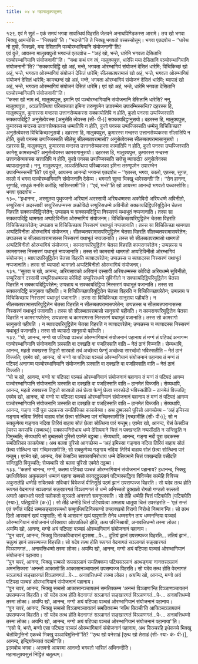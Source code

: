 ```yaml
---
title: ०४ ४ महामालुक्यसुत्तम्

---
```


१२९. एवं मे सुतं – एकं समयं भगवा सावत्थियं विहरति जेतवने अनाथपिण्डिकस्स आरामे। तत्र खो भगवा भिक्खू आमन्तेसि – ‘‘भिक्खवो’’ति। ‘‘भदन्ते’’ति ते भिक्खू भगवतो पच्चस्सोसुम्। भगवा एतदवोच – ‘‘धारेथ नो तुम्हे, भिक्खवे, मया देसितानि पञ्चोरम्भागियानि संयोजनानी’’ति?  
एवं वुत्ते, आयस्मा मालुक्यपुत्तो भगवन्तं एतदवोच – ‘‘अहं खो, भन्ते, धारेमि भगवता देसितानि पञ्चोरम्भागियानि संयोजनानी’’ति। ‘‘यथा कथं पन त्वं, मालुक्यपुत्त, धारेसि मया देसितानि पञ्चोरम्भागियानि संयोजनानी’’ति? ‘‘सक्कायदिट्ठिं खो अहं, भन्ते, भगवता ओरम्भागियं संयोजनं देसितं धारेमि; विचिकिच्छं खो अहं, भन्ते, भगवता ओरम्भागियं संयोजनं देसितं धारेमि; सीलब्बतपरामासं खो अहं, भन्ते, भगवता ओरम्भागियं संयोजनं देसितं धारेमि; कामच्छन्दं खो अहं, भन्ते, भगवता ओरम्भागियं संयोजनं देसितं धारेमि; ब्यापादं खो अहं, भन्ते, भगवता ओरम्भागियं संयोजनं देसितं धारेमि। एवं खो अहं, भन्ते, धारेमि भगवता देसितानि पञ्चोरम्भागियानि संयोजनानी’’ति।  
‘‘कस्स खो नाम त्वं, मालुक्यपुत्त, इमानि एवं पञ्चोरम्भागियानि संयोजनानि देसितानि धारेसि? ननु, मालुक्यपुत्त , अञ्ञतित्थिया परिब्बाजका इमिना तरुणूपमेन उपारम्भेन उपारम्भिस्सन्ति? दहरस्स हि, मालुक्यपुत्त, कुमारस्स मन्दस्स उत्तानसेय्यकस्स सक्कायोतिपि न होति, कुतो पनस्स उप्पज्जिस्सति सक्कायदिट्ठि? अनुसेत्वेवस्स [अनुसेति त्वेवस्स (सी॰ पी॰)] सक्कायदिट्ठानुसयो। दहरस्स हि, मालुक्यपुत्त, कुमारस्स मन्दस्स उत्तानसेय्यकस्स धम्मातिपि न होति, कुतो पनस्स उप्पज्जिस्सति धम्मेसु विचिकिच्छा? अनुसेत्वेवस्स विचिकिच्छानुसयो। दहरस्स हि, मालुक्यपुत्त, कुमारस्स मन्दस्स उत्तानसेय्यकस्स सीलातिपि न होति, कुतो पनस्स उप्पज्जिस्सति सीलेसु सीलब्बतपरामासो? अनुसेत्वेवस्स सीलब्बतपरामासानुसयो । दहरस्स हि, मालुक्यपुत्त, कुमारस्स मन्दस्स उत्तानसेय्यकस्स कामातिपि न होति, कुतो पनस्स उप्पज्जिस्सति कामेसु कामच्छन्दो? अनुसेत्वेवस्स कामरागानुसयो। दहरस्स हि, मालुक्यपुत्त, कुमारस्स मन्दस्स उत्तानसेय्यकस्स सत्तातिपि न होति, कुतो पनस्स उप्पज्जिस्सति सत्तेसु ब्यापादो? अनुसेत्वेवस्स ब्यापादानुसयो। ननु, मालुक्यपुत्त, अञ्ञतित्थिया परिब्बाजका इमिना तरुणूपमेन उपारम्भेन उपारम्भिस्सन्ती’’ति? एवं वुत्ते, आयस्मा आनन्दो भगवन्तं एतदवोच – ‘‘एतस्स, भगवा, कालो, एतस्स, सुगत, कालो यं भगवा पञ्चोरम्भागियानि संयोजनानि देसेय्य। भगवतो सुत्वा भिक्खू धारेस्सन्ती’’ति। ‘‘तेन हानन्द, सुणाहि, साधुकं मनसि करोहि; भासिस्सामी’’ति। ‘‘एवं, भन्ते’’ति खो आयस्मा आनन्दो भगवतो पच्चस्सोसि। भगवा एतदवोच –  
१३०. ‘‘इधानन्द , अस्सुतवा पुथुज्जनो अरियानं अदस्सावी अरियधम्मस्स अकोविदो अरियधम्मे अविनीतो, सप्पुरिसानं अदस्सावी सप्पुरिसधम्मस्स अकोविदो सप्पुरिसधम्मे अविनीतो सक्कायदिट्ठिपरियुट्ठितेन चेतसा विहरति सक्कायदिट्ठिपरेतेन; उप्पन्नाय च सक्कायदिट्ठिया निस्सरणं यथाभूतं नप्पजानाति। तस्स सा सक्कायदिट्ठि थामगता अप्पटिविनीता ओरम्भागियं संयोजनम्। विचिकिच्छापरियुट्ठितेन चेतसा विहरति विचिकिच्छापरेतेन; उप्पन्नाय च विचिकिच्छाय निस्सरणं यथाभूतं नप्पजानाति। तस्स सा विचिकिच्छा थामगता अप्पटिविनीता ओरम्भागियं संयोजनम्। सीलब्बतपरामासपरियुट्ठितेन चेतसा विहरति सीलब्बतपरामासपरेतेन; उप्पन्नस्स च सीलब्बतपरामासस्स निस्सरणं यथाभूतं नप्पजानाति। तस्स सो सीलब्बतपरामासो थामगतो अप्पटिविनीतो ओरम्भागियं संयोजनम्। कामरागपरियुट्ठितेन चेतसा विहरति कामरागपरेतेन ; उप्पन्नस्स च कामरागस्स निस्सरणं यथाभूतं नप्पजानाति। तस्स सो कामरागो थामगतो अप्पटिविनीतो ओरम्भागियं संयोजनम्। ब्यापादपरियुट्ठितेन चेतसा विहरति ब्यापादपरेतेन; उप्पन्नस्स च ब्यापादस्स निस्सरणं यथाभूतं नप्पजानाति। तस्स सो ब्यापादो थामगतो अप्पटिविनीतो ओरम्भागियं संयोजनम्।  
१३१. ‘‘सुतवा च खो, आनन्द, अरियसावको अरियानं दस्सावी अरियधम्मस्स कोविदो अरियधम्मे सुविनीतो, सप्पुरिसानं दस्सावी सप्पुरिसधम्मस्स कोविदो सप्पुरिसधम्मे सुविनीतो न सक्कायदिट्ठिपरियुट्ठितेन चेतसा विहरति न सक्कायदिट्ठिपरेतेन; उप्पन्नाय च सक्कायदिट्ठिया निस्सरणं यथाभूतं पजानाति। तस्स सा सक्कायदिट्ठि सानुसया पहीयति। न विचिकिच्छापरियुट्ठितेन चेतसा विहरति न विचिकिच्छापरेतेन; उप्पन्नाय च विचिकिच्छाय निस्सरणं यथाभूतं पजानाति। तस्स सा विचिकिच्छा सानुसया पहीयति। न सीलब्बतपरामासपरियुट्ठितेन चेतसा विहरति न सीलब्बतपरामासपरेतेन; उप्पन्नस्स च सीलब्बतपरामासस्स निस्सरणं यथाभूतं पजानाति। तस्स सो सीलब्बतपरामासो सानुसयो पहीयति। न कामरागपरियुट्ठितेन चेतसा विहरति न कामरागपरेतेन; उप्पन्नस्स च कामरागस्स निस्सरणं यथाभूतं पजानाति। तस्स सो कामरागो सानुसयो पहीयति । न ब्यापादपरियुट्ठितेन चेतसा विहरति न ब्यापादपरेतेन; उप्पन्नस्स च ब्यापादस्स निस्सरणं यथाभूतं पजानाति। तस्स सो ब्यापादो सानुसयो पहीयति।  
१३२. ‘‘यो, आनन्द, मग्गो या पटिपदा पञ्चन्नं ओरम्भागियानं संयोजनानं पहानाय तं मग्गं तं पटिपदं अनागम्म पञ्चोरम्भागियानि संयोजनानि ञस्सति वा दक्खति वा पजहिस्सति वाति – नेतं ठानं विज्जति। सेय्यथापि, आनन्द, महतो रुक्खस्स तिट्ठतो सारवतो तचं अच्छेत्वा फेग्गुं अच्छेत्वा सारच्छेदो भविस्सतीति – नेतं ठानं विज्जति; एवमेव खो, आनन्द, यो मग्गो या पटिपदा पञ्चन्नं ओरम्भागियानं संयोजनानं पहानाय तं मग्गं तं पटिपदं अनागम्म पञ्चोरम्भागियानि संयोजनानि ञस्सति वा दक्खति वा पजहिस्सति वाति – नेतं ठानं विज्जति।  
‘‘यो च खो, आनन्द, मग्गो या पटिपदा पञ्चन्नं ओरम्भागियानं संयोजनानं पहानाय तं मग्गं तं पटिपदं आगम्म पञ्चोरम्भागियानि संयोजनानि ञस्सति वा दक्खति वा पजहिस्सति वाति – ठानमेतं विज्जति। सेय्यथापि, आनन्द, महतो रुक्खस्स तिट्ठतो सारवतो तचं छेत्वा फेग्गुं छेत्वा सारच्छेदो भविस्सतीति – ठानमेतं विज्जति; एवमेव खो, आनन्द, यो मग्गो या पटिपदा पञ्चन्नं ओरम्भागियानं संयोजनानं पहानाय तं मग्गं तं पटिपदं आगम्म पञ्चोरम्भागियानि संयोजनानि ञस्सति वा दक्खति वा पजहिस्सति वाति – ठानमेतं विज्जति। सेय्यथापि, आनन्द, गङ्गा नदी पूरा उदकस्स समतित्तिका काकपेय्या। अथ दुब्बलको पुरिसो आगच्छेय्य – ‘अहं इमिस्सा गङ्गाय नदिया तिरियं बाहाय सोतं छेत्वा सोत्थिना पारं गच्छिस्सामी’ति [गच्छामीति (सी॰ पी॰)]; सो न सक्कुणेय्य गङ्गाय नदिया तिरियं बाहाय सोतं छेत्वा सोत्थिना पारं गन्तुम्। एवमेव खो, आनन्द, येसं केसञ्चि [यस्स कस्सचि (सब्बत्थ)] सक्कायनिरोधाय धम्मे देसियमाने चित्तं न पक्खन्दति नप्पसीदति न सन्तिट्ठति न विमुच्चति; सेय्यथापि सो दुब्बलको पुरिसो एवमेते दट्ठब्बा। सेय्यथापि, आनन्द, गङ्गा नदी पूरा उदकस्स समतित्तिका काकपेय्या। अथ बलवा पुरिसो आगच्छेय्य – ‘अहं इमिस्सा गङ्गाय नदिया तिरियं बाहाय सोतं छेत्वा सोत्थिना पारं गच्छिस्सामी’ति; सो सक्कुणेय्य गङ्गाय नदिया तिरियं बाहाय सोतं छेत्वा सोत्थिना पारं गन्तुम्। एवमेव खो, आनन्द, येसं केसञ्चि सक्कायनिरोधाय धम्मे देसियमाने चित्तं पक्खन्दति पसीदति सन्तिट्ठति विमुच्चति; सेय्यथापि सो बलवा पुरिसो एवमेते दट्ठब्बा।  
१३३. ‘‘कतमो चानन्द, मग्गो, कतमा पटिपदा पञ्चन्नं ओरम्भागियानं संयोजनानं पहानाय? इधानन्द, भिक्खु उपधिविवेका अकुसलानं धम्मानं पहाना सब्बसो कायदुट्ठुल्लानं पटिप्पस्सद्धिया विविच्चेव कामेहि विविच्च अकुसलेहि धम्मेहि सवितक्कं सविचारं विवेकजं पीतिसुखं पठमं झानं उपसम्पज्ज विहरति। सो यदेव तत्थ होति रूपगतं वेदनागतं सञ्ञागतं सङ्खारगतं विञ्ञाणगतं ते धम्मे अनिच्चतो दुक्खतो रोगतो गण्डतो सल्लतो अघतो आबाधतो परतो पलोकतो सुञ्ञतो अनत्ततो समनुपस्सति। सो तेहि धम्मेहि चित्तं पटिवापेति [पटिपापेति (स्या॰), पतिट्ठापेति (क॰)]। सो तेहि धम्मेहि चित्तं पटिवापेत्वा अमताय धातुया चित्तं उपसंहरति – ‘एतं सन्तं एतं पणीतं यदिदं सब्बसङ्खारसमथो सब्बूपधिपटिनिस्सग्गो तण्हाक्खयो विरागो निरोधो निब्बान’न्ति। सो तत्थ ठितो आसवानं खयं पापुणाति; नो चे आसवानं खयं पापुणाति तेनेव धम्मरागेन ताय धम्मनन्दिया पञ्चन्नं ओरम्भागियानं संयोजनानं परिक्खया ओपपातिको होति, तत्थ परिनिब्बायी, अनावत्तिधम्मो तस्मा लोका। अयम्पि खो, आनन्द, मग्गो अयं पटिपदा पञ्चन्नं ओरम्भागियानं संयोजनानं पहानाय।  
‘‘पुन चपरं, आनन्द, भिक्खु वितक्कविचारानं वूपसमा…पे॰… दुतियं झानं उपसम्पज्ज विहरति… ततियं झानं… चतुत्थं झानं उपसम्पज्ज विहरति। सो यदेव तत्थ होति रूपगतं वेदनागतं सञ्ञागतं सङ्खारगतं विञ्ञाणगतं… अनावत्तिधम्मो तस्मा लोका। अयम्पि खो, आनन्द, मग्गो अयं पटिपदा पञ्चन्नं ओरम्भागियानं संयोजनानं पहानाय।  
‘‘पुन चपरं, आनन्द, भिक्खु सब्बसो रूपसञ्ञानं समतिक्कमा पटिघसञ्ञानं अत्थङ्गमा नानत्तसञ्ञानं अमनसिकारा ‘अनन्तो आकासो’ति आकासानञ्चायतनं उपसम्पज्ज विहरति। सो यदेव तत्थ होति वेदनागतं सञ्ञागतं सङ्खारगतं विञ्ञाणगतं…पे॰… अनावत्तिधम्मो तस्मा लोका। अयम्पि खो, आनन्द, मग्गो अयं पटिपदा पञ्चन्नं ओरम्भागियानं संयोजनानं पहानाय।  
‘‘पुन चपरं, आनन्द, भिक्खु सब्बसो आकासानञ्चायतनं समतिक्कम्म ‘अनन्तं विञ्ञाण’न्ति विञ्ञाणञ्चायतनं उपसम्पज्ज विहरति। सो यदेव तत्थ होति वेदनागतं सञ्ञागतं सङ्खारगतं विञ्ञाणगतं…पे॰… अनावत्तिधम्मो तस्मा लोका। अयम्पि खो, आनन्द, मग्गो अयं पटिपदा पञ्चन्नं ओरम्भागियानं संयोजनानं पहानाय।  
‘‘पुन चपरं, आनन्द, भिक्खु सब्बसो विञ्ञाणञ्चायतनं समतिक्कम्म ‘नत्थि किञ्ची’ति आकिञ्चञ्ञायतनं उपसम्पज्ज विहरति। सो यदेव तत्थ होति वेदनागतं सञ्ञागतं सङ्खारगतं विञ्ञाणगतं…पे॰… अनावत्तिधम्मो तस्मा लोका। अयम्पि खो, आनन्द, मग्गो अयं पटिपदा पञ्चन्नं ओरम्भागियानं संयोजनानं पहानाया’’ति।  
‘‘एसो चे, भन्ते, मग्गो एसा पटिपदा पञ्चन्नं ओरम्भागियानं संयोजनानं पहानाय, अथ किञ्चरहि इधेकच्चे भिक्खू चेतोविमुत्तिनो एकच्चे भिक्खू पञ्ञाविमुत्तिनो’’ति? ‘‘एत्थ खो पनेसाहं [एत्थ खो तेसाहं (सी॰ स्या॰ कं॰ पी॰)], आनन्द, इन्द्रियवेमत्ततं वदामी’’ति।  
इदमवोच भगवा। अत्तमनो आयस्मा आनन्दो भगवतो भासितं अभिनन्दीति।  
महामालुक्यसुत्तं निट्ठितं चतुत्थम्।  

